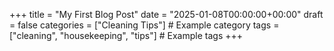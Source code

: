 +++
title = "My First Blog Post"
date = "2025-01-08T00:00:00+00:00"
draft = false
categories = ["Cleaning Tips"] # Example category
tags = ["cleaning", "housekeeping", "tips"] # Example tags
+++